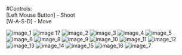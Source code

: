 #Controls:<br/>
[Left Mouse Button] - Shoot<br/>
[W-A-S-D] - Move<br/>

![image_1](images/image.png)
![image 17](images/image_17.png)
![image_2](images/image_2.png)
![image_3](images/image_3.png)
![image_4](images/image_4.png)
![image_5](images/image_5.png)
![image_6](images/image_6.png)
![image_8](images/image_8.png)
![image_9](images/image_9.png)
![image_10](images/image_10.png)
![image_11](images/image_11.png)
![image_12](images/image_12.png)
![image_13](images/image_13.png)
![image_14](images/image_14.png)
![image_15](images/image_15.png)
![image_16](images/image_16.png)
![image_7](images/image_a.png)
